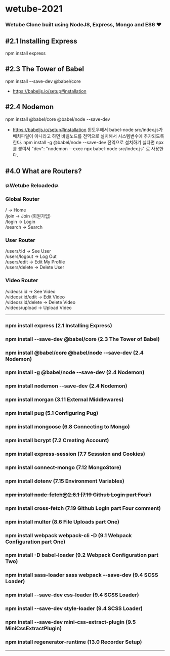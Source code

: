 # wetube-2021
### Wetube Clone built using NodeJS, Express, Mongo and ES6 ❤
 
## #2.1 Installing Express
npm install express

## #2.3 The Tower of Babel
npm install --save-dev @babel/core
- https://babeljs.io/setup#installation

## #2.4 Nodemon
npm install @babel/core @babel/node --save-dev
- https://babeljs.io/setup#installation
윈도우에서 babel-node src/index.js가 배치파일이 아니라고 하면 바벨노드를 전역으로 설치해서 시스템변수에 추가되도록 한다.
npm install -g @babel/node --save-dev
전역으로 설치하기 싫다면 npx를 붙여서 "dev": "nodemon --exec npx babel-node src/index.js" 로 사용한다.

## #4.0 What are Routers?
### 💥Wetube Reloaded💥
### Global Router
/ -> Home   
/join -> Join (회원가입)   
/login -> Login   
/search -> Search

### User Router
/users/:id -> See User   
/users/logout -> Log Out   
/users/edit -> Edit My Profile     
/users/delete -> Delete User
    
### Video Router
/videos/:id -> See Video   
/videos/:id/edit -> Edit Video   
/videos/:id/delete -> Delete Video   
/videos/upload -> Upload Video   



---
### npm install express (2.1 Installing Express)
### npm install --save-dev @babel/core (2.3 The Tower of Babel)
### npm install @babel/core @babel/node --save-dev (2.4 Nodemon)
### npm install -g @babel/node --save-dev (2.4 Nodemon)
### npm install nodemon --save-dev (2.4 Nodemon)
### npm install morgan (3.11 External Middlewares)
### npm install pug (5.1 Configuring Pug)
### npm install mongoose (6.8 Connecting to Mongo)
### npm install bcrypt (7.2 Creating Account)
### npm install express-session (7.7 Sesssion and Cookies)
### npm install connect-mongo (7.12 MongoStore)
### npm install dotenv (7.15 Environment Variables)
### ~~npm install node-fetch@2.6.1 (7.19 Github Login part Four)~~
### npm install cross-fetch (7.19 Github Login part Four comment)
### npm install multer (8.6 File Uploads part One)
### npm install webpack webpack-cli -D (9.1 Webpack Configuration part One)
### npm install -D babel-loader (9.2 Webpack Configuration part Two)
### npm install sass-loader sass webpack --save-dev (9.4 SCSS Loader)
### npm install --save-dev css-loader (9.4 SCSS Loader)
### npm install --save-dev style-loader (9.4 SCSS Loader)
### npm install --save-dev mini-css-extract-plugin (9.5 MiniCssExtractPlugin)
### npm install regenerator-runtime (13.0 Recorder Setup)
---

